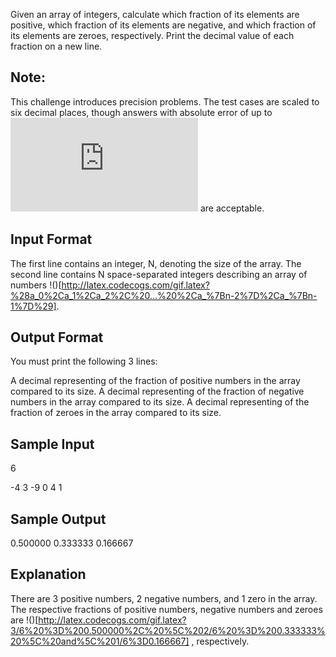 Given an array of integers, calculate which fraction of its elements are positive, which fraction of its elements are negative, and which fraction of its elements are zeroes, respectively. Print the decimal value of each fraction on a new line.

## Note:
This challenge introduces precision problems. The test cases are scaled to six decimal places, though answers with absolute error of up to ![](http://latex.codecogs.com/gif.latex?10%5E%7B-4%7D) are acceptable.

## Input Format

The first line contains an integer, N, denoting the size of the array. 
The second line contains N space-separated integers describing an array of numbers !()[http://latex.codecogs.com/gif.latex?%28a_0%2Ca_1%2Ca_2%2C%20...%20%2Ca_%7Bn-2%7D%2Ca_%7Bn-1%7D%29].

## Output Format

You must print the following 3 lines:

A decimal representing of the fraction of positive numbers in the array compared to its size.
A decimal representing of the fraction of negative numbers in the array compared to its size.
A decimal representing of the fraction of zeroes in the array compared to its size.
## Sample Input

6

-4 3 -9 0 4 1         

## Sample Output

0.500000
0.333333
0.166667

## Explanation

There are 3 positive numbers, 2 negative numbers, and 1 zero in the array. 
The respective fractions of positive numbers, negative numbers and zeroes are !()[http://latex.codecogs.com/gif.latex?3/6%20%3D%200.500000%2C%20%5C%202/6%20%3D%200.333333%20%5C%20and%5C%201/6%3D0.166667] , respectively.